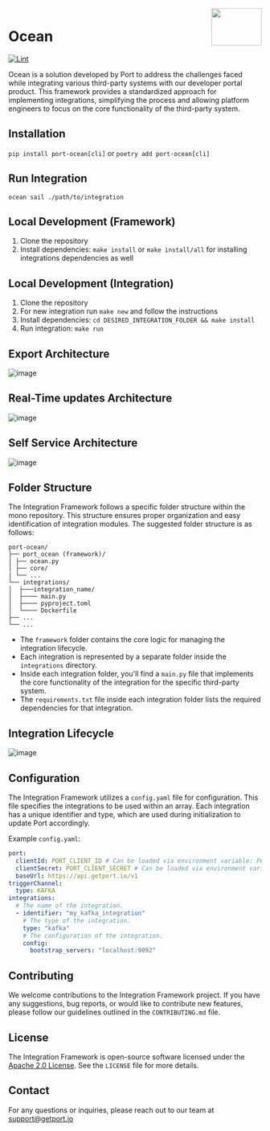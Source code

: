 <img align="right" width="100" height="74" src="https://user-images.githubusercontent.com/8277210/183290025-d7b24277-dfb4-4ce1-bece-7fe0ecd5efd4.svg" />

# Ocean
[![Lint](https://github.com/port-labs/port-ocean/actions/workflows/lint.yml/badge.svg)](https://github.com/port-labs/port-ocean/actions/workflows/lint.yml)

Ocean is a solution developed by Port to address the challenges faced while integrating various third-party systems with our developer portal product. This framework provides a standardized approach for implementing integrations, simplifying the process and allowing platform engineers to focus on the core functionality of the third-party system.

## Installation
`pip install port-ocean[cli]` or `poetry add port-ocean[cli]`

## Run Integration
`ocean sail ./path/to/integration`

## Local Development (Framework)
1. Clone the repository
2. Install dependencies: `make install` or `make install/all` for installing integrations dependencies as well


## Local Development (Integration)
1. Clone the repository
2. For new integration run `make new` and follow the instructions
3. Install dependencies: `cd DESIRED_INTEGRATION_FOLDER && make install`
4. Run integration: `make run`
 
## Export Architecture
![image](./assets/IntegrationFrameworkExportArchitecture.svg)

## Real-Time updates Architecture
![image](./assets/IntergationFrameworkRealTimeUpdatesArchitecture.svg)

## Self Service Architecture
![image](./assets/IntegrationFrameworkSelfServiceArchitecture.svg)

## Folder Structure
The Integration Framework follows a specific folder structure within the mono repository. This structure ensures proper organization and easy identification of integration modules. The suggested folder structure is as follows:

```
port-ocean/
├── port_ocean (framework)/
│ ├── ocean.py
│ ├── core/
| └── ...
└── integrations/
│  ├───integration_name/
│  ├──── main.py
│  ├──── pyproject.toml
│  └──── Dockerfile
├── ...
└── ...
```

- The `framework` folder contains the core logic for managing the integration lifecycle.
- Each integration is represented by a separate folder inside the `integrations` directory.
- Inside each integration folder, you'll find a `main.py` file that implements the core functionality of the integration for the specific third-party system.
- The `requirements.txt` file inside each integration folder lists the required dependencies for that integration.

## Integration Lifecycle

![image](./assets/IntegrationFrameworkLifecycleOfIntegration.svg)

## Configuration
The Integration Framework utilizes a `config.yaml` file for configuration. This file specifies the integrations to be used within an array. Each integration has a unique identifier and type, which are used during initialization to update Port accordingly.

Example `config.yaml`:
```yaml
port:
  clientId: PORT_CLIENT_ID # Can be loaded via environment variable: PORT_CLIENT_ID
  clientSecret: PORT_CLIENT_SECRET # Can be loaded via environment variable: PORT_CLIENT_SECRET
  baseUrl: https://api.getport.io/v1
triggerChannel: 
  type: KAFKA
integrations:
  # The name of the integration.
  - identifier: "my_kafka_integration"
    # The type of the integration.
    type: "kafka"
    # The configuration of the integration.
    config:
      bootstrap_servers: "localhost:9092"
```

## Contributing
We welcome contributions to the Integration Framework project. If you have any suggestions, bug reports, or would like to contribute new features, please follow our guidelines outlined in the `CONTRIBUTING.md` file.

## License
The Integration Framework is open-source software licensed under the [Apache 2.0 License](https://www.apache.org/licenses/LICENSE-2.0). See the `LICENSE` file for more details.

## Contact
For any questions or inquiries, please reach out to our team at support@getport.io